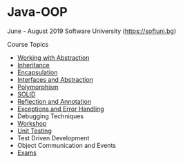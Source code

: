 # Java-OOP

June - August 2019 Software University (https://softuni.bg)

Course Topics<br/>
* [Working with Abstraction](https://github.com/Deianov/Java-OOP/tree/master/src/A_WorkingWithAbstraction)<br/>
* [Inheritance](https://github.com/Deianov/Java-OOP/tree/master/src/C_Inheritance)<br/>
* [Encapsulation](https://github.com/Deianov/Java-OOP/tree/master/src/B_Encapsulation)<br/>
* [Interfaces and Abstraction](https://github.com/Deianov/Java-OOP/tree/master/src/D_InterfacesAndAbstraction)<br/>
* [Polymorphism](https://github.com/Deianov/Java-OOP/tree/master/src/E_Polymorphism)<br/>
* [SOLID](https://github.com/Deianov/Java-OOP/tree/master/src/F_SOLID)<br/>
* [Reflection and Annotation](https://github.com/Deianov/Java-OOP/tree/master/src/G_Reflection)<br/>
* [Exceptions and Error Handling](https://github.com/Deianov/Java-OOP/tree/master/src/H_ExceptionsAndErrorHandling)<br/>
* Debugging Techniques<br/>
* [Workshop](https://github.com/Deianov/Java-OOP/tree/master/src/I_Workshop)<br/>
* [Unit Testing](https://github.com/Deianov/Java-OOP/tree/master/src/J_UnitTesting)<br/>
* Test Driven Development<br/>
* Object Communication and Events<br/>
* [Exams](https://github.com/Deianov/Java-OOP/tree/master/src/Q_Exams)
